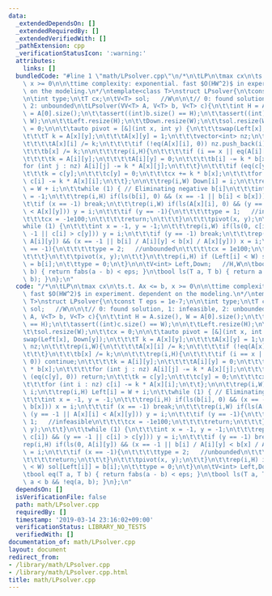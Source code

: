 ```yaml
---
data:
  _extendedDependsOn: []
  _extendedRequiredBy: []
  _extendedVerifiedWith: []
  _pathExtension: cpp
  _verificationStatusIcon: ':warning:'
  attributes:
    links: []
  bundledCode: "#line 1 \"math/LPsolver.cpp\"\n/*\n\tLP\n\tmax cx\n\ts.t. Ax <= b,\
    \ x >= 0\n\n\ttime complexity: exponential. fast $O(HW^2)$ in experiment. dependent\
    \ on the modeling.\n*/\ntemplate<class T>\nstruct LPsolver{\n\tconst T eps = 1e-7;\n\
    \n\tint type;\n\tT cx;\n\tV<T> sol;   //W\n\n\t// 0: found solution, 1: infeasible,\
    \ 2: unbounded\n\tLPsolver(VV<T> A, V<T> b, V<T> c){\n\t\tint H = A.size(), W\
    \ = A[0].size();\n\t\tassert((int)b.size() == H);\n\t\tassert((int)c.size() ==\
    \ W);\n\n\t\tLeft.resize(H);\n\t\tDown.resize(W);\n\t\tsol.resize(W);\n\t\tcx\
    \ = 0;\n\n\t\tauto pivot = [&](int x, int y) {\n\t\t\tswap(Left[x], Down[y]);\n\
    \t\t\tT k = A[x][y];\n\t\t\tA[x][y] = 1;\n\t\t\tvector<int> nz;\n\t\t\trep(i,W){\n\
    \t\t\t\tA[x][i] /= k;\n\t\t\t\tif (!eq(A[x][i], 0)) nz.push_back(i);\n\t\t\t}\n\
    \t\t\tb[x] /= k;\n\n\t\t\trep(i,H){\n\t\t\t\tif (i == x || eq(A[i][y], 0)) continue;\n\
    \t\t\t\tk = A[i][y];\n\t\t\t\tA[i][y] = 0;\n\t\t\t\tb[i] -= k * b[x];\n\t\t\t\t\
    for (int j : nz) A[i][j] -= k * A[x][j];\n\t\t\t}\n\t\t\tif (eq(c[y], 0)) return;\n\
    \t\t\tk = c[y];\n\t\t\tc[y] = 0;\n\t\t\tcx += k * b[x];\n\t\t\tfor (int i : nz)\
    \ c[i] -= k * A[x][i];\n\t\t};\n\n\t\trep(i,W) Down[i] = i;\n\t\trep(i,H) Left[i]\
    \ = W + i;\n\t\twhile (1) { // Eliminating negative b[i]\n\t\t\tint x = -1, y\
    \ = -1;\n\t\t\trep(i,H) if(ls(b[i], 0) && (x == -1 || b[i] < b[x])) x = i;\n\t\
    \t\tif (x == -1) break;\n\t\t\trep(i,W) if(ls(A[x][i], 0) && (y == -1 || A[x][i]\
    \ < A[x][y])) y = i;\n\t\t\tif (y == -1){\n\t\t\t\ttype = 1;   //infeasible\n\t\
    \t\t\tcx = -1e100;\n\t\t\t\treturn;\n\t\t\t}\n\t\t\tpivot(x, y);\n\t\t}\n\t\t\
    while (1) {\n\t\t\tint x = -1, y = -1;\n\t\t\trep(i,W) if(ls(0, c[i]) && (y ==\
    \ -1 || c[i] > c[y])) y = i;\n\t\t\tif (y == -1) break;\n\t\t\trep(i,H) if(ls(0,\
    \ A[i][y]) && (x == -1 || b[i] / A[i][y] < b[x] / A[x][y])) x = i;\n\t\t\tif (x\
    \ == -1){\n\t\t\t\ttype = 2;   //unbounded\n\t\t\t\tcx = 1e100;\n\t\t\t\treturn;\n\
    \t\t\t}\n\t\t\tpivot(x, y);\n\t\t}\n\t\trep(i,H) if (Left[i] < W) sol[Left[i]]\
    \ = b[i];\n\t\ttype = 0;\n\t}\n\n\tV<int> Left,Down;   //H,W\n\tbool eq(T a, T\
    \ b) { return fabs(a - b) < eps; }\n\tbool ls(T a, T b) { return a < b && !eq(a,\
    \ b); }\n};\n"
  code: "/*\n\tLP\n\tmax cx\n\ts.t. Ax <= b, x >= 0\n\n\ttime complexity: exponential.\
    \ fast $O(HW^2)$ in experiment. dependent on the modeling.\n*/\ntemplate<class\
    \ T>\nstruct LPsolver{\n\tconst T eps = 1e-7;\n\n\tint type;\n\tT cx;\n\tV<T>\
    \ sol;   //W\n\n\t// 0: found solution, 1: infeasible, 2: unbounded\n\tLPsolver(VV<T>\
    \ A, V<T> b, V<T> c){\n\t\tint H = A.size(), W = A[0].size();\n\t\tassert((int)b.size()\
    \ == H);\n\t\tassert((int)c.size() == W);\n\n\t\tLeft.resize(H);\n\t\tDown.resize(W);\n\
    \t\tsol.resize(W);\n\t\tcx = 0;\n\n\t\tauto pivot = [&](int x, int y) {\n\t\t\t\
    swap(Left[x], Down[y]);\n\t\t\tT k = A[x][y];\n\t\t\tA[x][y] = 1;\n\t\t\tvector<int>\
    \ nz;\n\t\t\trep(i,W){\n\t\t\t\tA[x][i] /= k;\n\t\t\t\tif (!eq(A[x][i], 0)) nz.push_back(i);\n\
    \t\t\t}\n\t\t\tb[x] /= k;\n\n\t\t\trep(i,H){\n\t\t\t\tif (i == x || eq(A[i][y],\
    \ 0)) continue;\n\t\t\t\tk = A[i][y];\n\t\t\t\tA[i][y] = 0;\n\t\t\t\tb[i] -= k\
    \ * b[x];\n\t\t\t\tfor (int j : nz) A[i][j] -= k * A[x][j];\n\t\t\t}\n\t\t\tif\
    \ (eq(c[y], 0)) return;\n\t\t\tk = c[y];\n\t\t\tc[y] = 0;\n\t\t\tcx += k * b[x];\n\
    \t\t\tfor (int i : nz) c[i] -= k * A[x][i];\n\t\t};\n\n\t\trep(i,W) Down[i] =\
    \ i;\n\t\trep(i,H) Left[i] = W + i;\n\t\twhile (1) { // Eliminating negative b[i]\n\
    \t\t\tint x = -1, y = -1;\n\t\t\trep(i,H) if(ls(b[i], 0) && (x == -1 || b[i] <\
    \ b[x])) x = i;\n\t\t\tif (x == -1) break;\n\t\t\trep(i,W) if(ls(A[x][i], 0) &&\
    \ (y == -1 || A[x][i] < A[x][y])) y = i;\n\t\t\tif (y == -1){\n\t\t\t\ttype =\
    \ 1;   //infeasible\n\t\t\t\tcx = -1e100;\n\t\t\t\treturn;\n\t\t\t}\n\t\t\tpivot(x,\
    \ y);\n\t\t}\n\t\twhile (1) {\n\t\t\tint x = -1, y = -1;\n\t\t\trep(i,W) if(ls(0,\
    \ c[i]) && (y == -1 || c[i] > c[y])) y = i;\n\t\t\tif (y == -1) break;\n\t\t\t\
    rep(i,H) if(ls(0, A[i][y]) && (x == -1 || b[i] / A[i][y] < b[x] / A[x][y])) x\
    \ = i;\n\t\t\tif (x == -1){\n\t\t\t\ttype = 2;   //unbounded\n\t\t\t\tcx = 1e100;\n\
    \t\t\t\treturn;\n\t\t\t}\n\t\t\tpivot(x, y);\n\t\t}\n\t\trep(i,H) if (Left[i]\
    \ < W) sol[Left[i]] = b[i];\n\t\ttype = 0;\n\t}\n\n\tV<int> Left,Down;   //H,W\n\
    \tbool eq(T a, T b) { return fabs(a - b) < eps; }\n\tbool ls(T a, T b) { return\
    \ a < b && !eq(a, b); }\n};\n"
  dependsOn: []
  isVerificationFile: false
  path: math/LPsolver.cpp
  requiredBy: []
  timestamp: '2019-03-14 23:16:02+09:00'
  verificationStatus: LIBRARY_NO_TESTS
  verifiedWith: []
documentation_of: math/LPsolver.cpp
layout: document
redirect_from:
- /library/math/LPsolver.cpp
- /library/math/LPsolver.cpp.html
title: math/LPsolver.cpp
---
```

